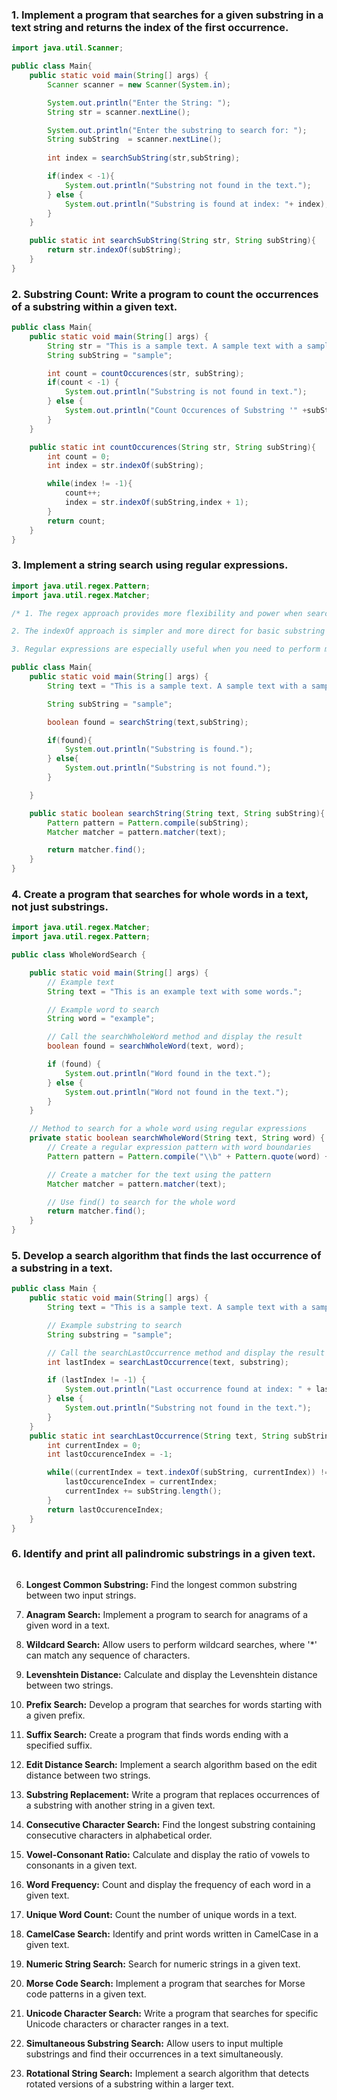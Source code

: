 ### 1. Implement a program that searches for a given substring in a text string and returns the index of the first occurrence.
```java
import java.util.Scanner;

public class Main{
    public static void main(String[] args) {
        Scanner scanner = new Scanner(System.in);

        System.out.println("Enter the String: ");
        String str = scanner.nextLine();

        System.out.println("Enter the substring to search for: ");
        String subString  = scanner.nextLine();
        
        int index = searchSubString(str,subString);

        if(index < -1){
            System.out.println("Substring not found in the text.");
        } else {
            System.out.println("Substring is found at index: "+ index);
        }
    }

    public static int searchSubString(String str, String subString){
        return str.indexOf(subString);
    }
}
```

### 2. **Substring Count:** Write a program to count the occurrences of a substring within a given text.
```java
public class Main{
    public static void main(String[] args) {
        String str = "This is a sample text. A sample text with a sample substring.";
        String subString = "sample";

        int count = countOccurences(str, subString);
        if(count < -1) {
            System.out.println("Substring is not found in text.");
        } else {
            System.out.println("Count Occurences of Substring '" +subString+ "' is: "+count);
        }
    }

    public static int countOccurences(String str, String subString){
        int count = 0;
        int index = str.indexOf(subString);

        while(index != -1){
            count++;
            index = str.indexOf(subString,index + 1);
        }
        return count;
    }
}
```

### 3. Implement a string search using regular expressions.
```java
import java.util.regex.Pattern;
import java.util.regex.Matcher;

/* 1. The regex approach provides more flexibility and power when searching for patterns beyond simple substrings.

2. The indexOf approach is simpler and more direct for basic substring searches, and it might be more suitable for certain scenarios.

3. Regular expressions are especially useful when you need to perform more complex string matching based on patterns or specific rules. */

public class Main{
    public static void main(String[] args) {
        String text = "This is a sample text. A sample text with a sample substring.";

        String subString = "sample";

        boolean found = searchString(text,subString);

        if(found){
            System.out.println("Substring is found.");
        } else{
            System.out.println("Substring is not found.");
        }

    }

    public static boolean searchString(String text, String subString){
        Pattern pattern = Pattern.compile(subString);
        Matcher matcher = pattern.matcher(text);

        return matcher.find();
    }
}
```
### 4. Create a program that searches for whole words in a text, not just substrings.
```java
import java.util.regex.Matcher;
import java.util.regex.Pattern;

public class WholeWordSearch {

    public static void main(String[] args) {
        // Example text
        String text = "This is an example text with some words.";

        // Example word to search
        String word = "example";

        // Call the searchWholeWord method and display the result
        boolean found = searchWholeWord(text, word);

        if (found) {
            System.out.println("Word found in the text.");
        } else {
            System.out.println("Word not found in the text.");
        }
    }

    // Method to search for a whole word using regular expressions
    private static boolean searchWholeWord(String text, String word) {
        // Create a regular expression pattern with word boundaries
        Pattern pattern = Pattern.compile("\\b" + Pattern.quote(word) + "\\b");

        // Create a matcher for the text using the pattern
        Matcher matcher = pattern.matcher(text);

        // Use find() to search for the whole word
        return matcher.find();
    }
}
```
### 5. Develop a search algorithm that finds the last occurrence of a substring in a text.
```java
public class Main {
    public static void main(String[] args) {
        String text = "This is a sample text. A sample text with a sample substring.";

        // Example substring to search
        String substring = "sample";

        // Call the searchLastOccurrence method and display the result
        int lastIndex = searchLastOccurrence(text, substring);

        if (lastIndex != -1) {
            System.out.println("Last occurrence found at index: " + lastIndex);
        } else {
            System.out.println("Substring not found in the text.");
        }
    }
    public static int searchLastOccurrence(String text, String subString){
        int currentIndex = 0;
        int lastOccurenceIndex = -1;

        while((currentIndex = text.indexOf(subString, currentIndex)) != -1){
            lastOccurenceIndex = currentIndex;
            currentIndex += subString.length();
        }
        return lastOccurenceIndex;
    }
}
```
### 6. Identify and print all palindromic substrings in a given text.
```java

```
6. **Longest Common Substring:** Find the longest common substring between two input strings.

7. **Anagram Search:** Implement a program to search for anagrams of a given word in a text.

8.  **Wildcard Search:** Allow users to perform wildcard searches, where '*' can match any sequence of characters.

9.  **Levenshtein Distance:** Calculate and display the Levenshtein distance between two strings.

10. **Prefix Search:** Develop a program that searches for words starting with a given prefix.

11. **Suffix Search:** Create a program that finds words ending with a specified suffix.

12. **Edit Distance Search:** Implement a search algorithm based on the edit distance between two strings.

13. **Substring Replacement:** Write a program that replaces occurrences of a substring with another string in a given text.

14. **Consecutive Character Search:** Find the longest substring containing consecutive characters in alphabetical order.

15. **Vowel-Consonant Ratio:** Calculate and display the ratio of vowels to consonants in a given text.

16. **Word Frequency:** Count and display the frequency of each word in a given text.

17. **Unique Word Count:** Count the number of unique words in a text.

18. **CamelCase Search:** Identify and print words written in CamelCase in a given text.

19. **Numeric String Search:** Search for numeric strings in a given text.

20. **Morse Code Search:** Implement a program that searches for Morse code patterns in a given text.

21. **Unicode Character Search:** Write a program that searches for specific Unicode characters or character ranges in a text.

22. **Simultaneous Substring Search:** Allow users to input multiple substrings and find their occurrences in a text simultaneously.

23. **Rotational String Search:** Implement a search algorithm that detects rotated versions of a substring within a larger text.